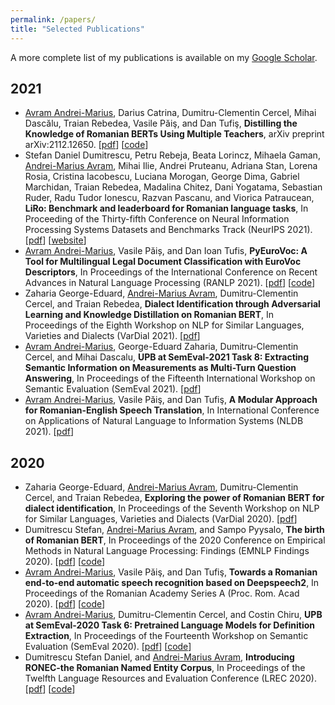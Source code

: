 ```yaml
---
permalink: /papers/
title: "Selected Publications"
---
```


A more complete list of my publications is available on my [Google Scholar](https://scholar.google.com/citations?user=00FWAZ0AAAAJ&hl=en).

## 2021

- <u>Avram Andrei-Marius</u>, Darius Catrina, Dumitru-Clementin Cercel, Mihai Dascălu, Traian Rebedea, Vasile Păiş, and Dan Tufiş, **Distilling the Knowledge of Romanian BERTs Using Multiple Teachers**, arXiv preprint arXiv:2112.12650. \[[pdf](https://arxiv.org/abs/2112.12650)\] \[[code](https://github.com/racai-ai/Romanian-DistilBERT)\]
- Stefan Daniel Dumitrescu, Petru Rebeja, Beata Lorincz, Mihaela Gaman, <u>Andrei-Marius Avram</u>, Mihai Ilie, Andrei Pruteanu, Adriana Stan, Lorena Rosia, Cristina Iacobescu, Luciana Morogan, George Dima, Gabriel Marchidan, Traian Rebedea, Madalina Chitez, Dani Yogatama, Sebastian Ruder, Radu Tudor Ionescu, Razvan Pascanu, and Viorica Patraucean, **LiRo: Benchmark and leaderboard for Romanian language tasks**, In Proceeding of the Thirty-fifth Conference on Neural Information Processing Systems Datasets and Benchmarks Track (NeurIPS 2021). \[[pdf](https://openreview.net/forum?id=JH61CD7afTv)\] \[[website](https://lirobenchmark.github.io/)\]
- <u>Avram Andrei-Marius</u>, Vasile Păiș, and Dan Ioan Tufis, **PyEuroVoc: A Tool for Multilingual Legal Document Classification with EuroVoc Descriptors**, In Proceedings of the International Conference on Recent Advances in Natural Language Processing (RANLP 2021). \[[pdf](https://aclanthology.org/2021.ranlp-1.12/)\] \[[code](https://github.com/racai-ai/pyeurovoc)\]
- Zaharia George-Eduard, <u>Andrei-Marius Avram</u>, Dumitru-Clementin Cercel, and Traian Rebedea, **Dialect Identification through Adversarial Learning and Knowledge Distillation on Romanian BERT**, In Proceedings of the Eighth Workshop on NLP for Similar Languages, Varieties and Dialects (VarDial 2021). \[[pdf](https://aclanthology.org/2021.vardial-1.13/)\]
- <u>Avram Andrei-Marius</u>, George-Eduard Zaharia, Dumitru-Clementin Cercel, and Mihai Dascalu, **UPB at SemEval-2021 Task 8: Extracting Semantic Information on Measurements as Multi-Turn Question Answering**, In Proceedings of the Fifteenth International Workshop on Semantic Evaluation (SemEval 2021). \[[pdf](https://aclanthology.org/2021.semeval-1.65/#)\]
- <u>Avram Andrei-Marius</u>, Vasile Păiş, and Dan Tufiş, **A Modular Approach for Romanian-English Speech Translation**, In International Conference on Applications of Natural Language to Information Systems (NLDB 2021). \[[pdf](https://link.springer.com/chapter/10.1007/978-3-030-80599-9_6)\]

## 2020

- Zaharia George-Eduard, <u>Andrei-Marius Avram</u>, Dumitru-Clementin Cercel, and Traian Rebedea, **Exploring the power of Romanian BERT for dialect identification**, In Proceedings of the Seventh Workshop on NLP for Similar Languages, Varieties and Dialects (VarDial 2020). \[[pdf](https://aclanthology.org/2020.vardial-1.22/)\]
- Dumitrescu Stefan, <u>Andrei-Marius Avram</u>, and Sampo Pyysalo, **The birth of Romanian BERT**, In Proceedings of the 2020 Conference on Empirical Methods in Natural Language Processing: Findings (EMNLP Findings 2020). \[[pdf](https://aclanthology.org/2020.findings-emnlp.387/)\] \[[code](https://github.com/dumitrescustefan/Romanian-Transformers)\]
- <u>Avram Andrei-Marius</u>, Vasile Păiş, and Dan Tufiş, **Towards a Romanian end-to-end automatic speech recognition based on Deepspeech2**, In Proceedings of the Romanian Academy Series A (Proc. Rom. Acad 2020). \[[pdf](https://academiaromana.ro/sectii2002/proceedings/doc2020-4/11-Avram_Tufis.pdf)\] \[[code](https://github.com/racai-ai/RobinASR)\]
- <u>Avram Andrei-Marius</u>, Dumitru-Clementin Cercel, and Costin Chiru, **UPB at SemEval-2020 Task 6: Pretrained Language Models for Definition Extraction**, In Proceedings of the Fourteenth Workshop on Semantic Evaluation (SemEval 2020). \[[pdf](https://aclanthology.org/2020.semeval-1.97/)\] \[[code](https://github.com/avramandrei/UPB-SemEval-2020-Task-6)\]
- Dumitrescu Stefan Daniel, and <u>Andrei-Marius Avram</u>, **Introducing RONEC-the Romanian Named Entity Corpus**, In Proceedings of the Twelfth Language Resources and Evaluation Conference (LREC 2020). \[[pdf](https://aclanthology.org/2020.lrec-1.546/)\] \[[code](https://github.com/dumitrescustefan/ronec)\]